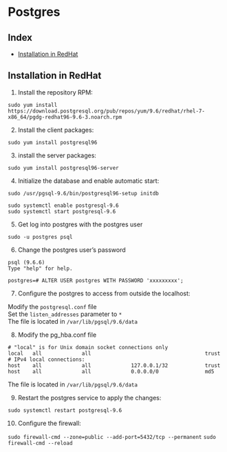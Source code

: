 # Postgres

## Index
* [Installation in RedHat](#installation-in-redhat)

## Installation in RedHat
1. Install the repository RPM:

``sudo yum install https://download.postgresql.org/pub/repos/yum/9.6/redhat/rhel-7-x86_64/pgdg-redhat96-9.6-3.noarch.rpm``

2. Install the client packages:

``sudo yum install postgresql96``

3. install the server packages: 

``sudo yum install postgresql96-server``

4. Initialize the database and enable automatic start:

``sudo /usr/pgsql-9.6/bin/postgresql96-setup initdb``

``sudo systemctl enable postgresql-9.6``  
``sudo systemctl start postgresql-9.6``

5. Get log into postgres with the postgres user 

``sudo -u postgres psql``

6. Change the postgres user’s password 
```console
psql (9.6.6)
Type "help" for help.
 
postgres=# ALTER USER postgres WITH PASSWORD 'xxxxxxxxx';
```

7. Configure the postgres to access from outside the localhost:

Modify the ``postgresql.conf`` file  
Set the ``listen_addresses`` parameter to ``*``  
The file is located in ``/var/lib/pgsql/9.6/data``

8. Modify the pg_hba.conf file
```console
# "local" is for Unix domain socket connections only
local   all             all                                     trust
# IPv4 local connections:
host    all             all             127.0.0.1/32            trust
host    all             all             0.0.0.0/0               md5
```
The file is located in ``/var/lib/pgsql/9.6/data``

9. Restart the postgres service to apply the changes:

``sudo systemctl restart postgresql-9.6``

10. Configure the firewall:

``sudo firewall-cmd --zone=public --add-port=5432/tcp --permanent`` 
``sudo firewall-cmd --reload`` 
